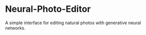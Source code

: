 # Neural-Photo-Editor
A simple interface for editing natural photos with generative neural networks.
